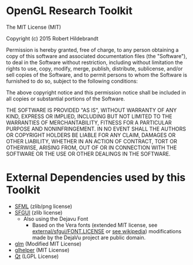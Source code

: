 # OpenGL Research Toolkit

The MIT License (MIT)

Copyright (c) 2015 Robert Hildebrandt

Permission is hereby granted, free of charge, to any person obtaining a copy
of this software and associated documentation files (the "Software"), to deal
in the Software without restriction, including without limitation the rights
to use, copy, modify, merge, publish, distribute, sublicense, and/or sell
copies of the Software, and to permit persons to whom the Software is
furnished to do so, subject to the following conditions:

The above copyright notice and this permission notice shall be included in all
copies or substantial portions of the Software.

THE SOFTWARE IS PROVIDED "AS IS", WITHOUT WARRANTY OF ANY KIND, EXPRESS OR
IMPLIED, INCLUDING BUT NOT LIMITED TO THE WARRANTIES OF MERCHANTABILITY,
FITNESS FOR A PARTICULAR PURPOSE AND NONINFRINGEMENT. IN NO EVENT SHALL THE
AUTHORS OR COPYRIGHT HOLDERS BE LIABLE FOR ANY CLAIM, DAMAGES OR OTHER
LIABILITY, WHETHER IN AN ACTION OF CONTRACT, TORT OR OTHERWISE, ARISING FROM,
OUT OF OR IN CONNECTION WITH THE SOFTWARE OR THE USE OR OTHER DEALINGS IN THE
SOFTWARE.

# External Dependencies used by this Toolkit

- [SFML](www.sfml-dev.org) (zlib/png license)
- [SFGUI](sfgui.sfml-dev.de) (zlib license)
    - Also using the Dejavu Font
        - Based on the Vera fonts (extended MIT license, see [external/sfgui/FONT.LICENSE](https://github.com/TankOs/SFGUI/blob/05ab2cd45fd1af654d51739d32490173bf69b413/FONT.LICENSE) or [see wikipedia](https://en.wikipedia.org/wiki/DejaVu_fonts)) modifications made by the DejaVu project are public domain.
- [glm](glm.g-truc.net) (Modified MIT License)
- [glhelper](https://github.com/Wumpf/glhelper) (MIT License)
- [Qt](http://www.qt.io/) (LGPL License)


